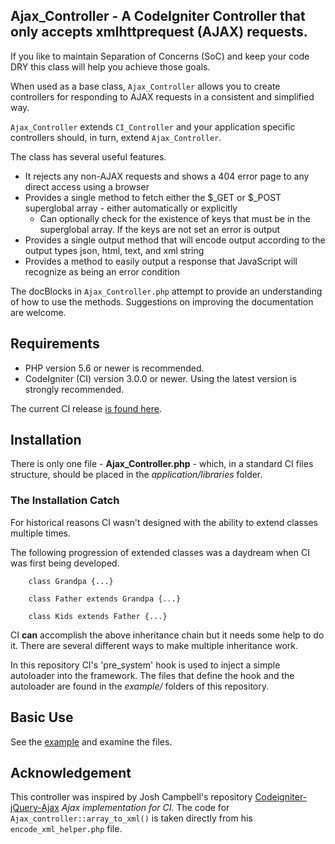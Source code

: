 ## Ajax_Controller - A CodeIgniter Controller that only accepts xmlhttprequest (AJAX) requests.

If you like to maintain Separation of Concerns (SoC) and keep your code DRY this class will help you achieve those goals.

When used as a base class, `Ajax_Controller` allows you to create controllers for responding to AJAX requests in a
consistent and simplified way.

`Ajax_Controller` extends `CI_Controller` and your application specific controllers should, in turn, extend `Ajax_Controller`.

The class has several useful features.

- It rejects any non-AJAX requests and shows a 404 error page to any direct access using a browser
- Provides a single method to fetch either the $_GET or $_POST superglobal array - either automatically or explicitly
  -  Can optionally check for the existence of keys that must be in the superglobal array. If the keys are not set an error is output
- Provides a single output method that will encode output according to the output types json, html, text, and xml string
- Provides a method to easily output a response that JavaScript will recognize as being an error condition

The docBlocks in `Ajax_Controller.php` attempt to provide an understanding of how to use the methods. Suggestions on 
improving the documentation are welcome. 


## Requirements
* PHP version 5.6 or newer is recommended.
* CodeIgniter (CI) version 3.0.0 or newer. Using the latest version is strongly recommended. 

The current CI release [is found here](https://codeigniter.com/).


## Installation
There is only one file - **Ajax_Controller.php** - which, in a standard CI files structure, should be placed in the *application/libraries* folder.


### The Installation Catch
For historical reasons CI wasn't designed with the ability to extend classes multiple times. 

The following progression of extended classes was a daydream when CI was first being developed.

        class Grandpa {...}

        class Father extends Grandpa {...}

        class Kids extends Father {...}

CI **can** accomplish the above inheritance chain but it needs some help to do it.
There are several different ways to make multiple inheritance work. 

In this repository CI's 
'pre_system' hook is used to inject a simple autoloader into the framework.
The files that define the hook and the autoloader are found in the *example/* folders of this repository.


## Basic Use
See the [example](Example) and examine the files.

## Acknowledgement
This controller was inspired by Josh Campbell's repository [Codeigniter-jQuery-Ajax](https://github.com/ThingEngineer/Codeigniter-jQuery-Ajax) 
*Ajax implementation for CI*. The code for `Ajax_controller::array_to_xml()` is taken directly from his `encode_xml_helper.php` file.
